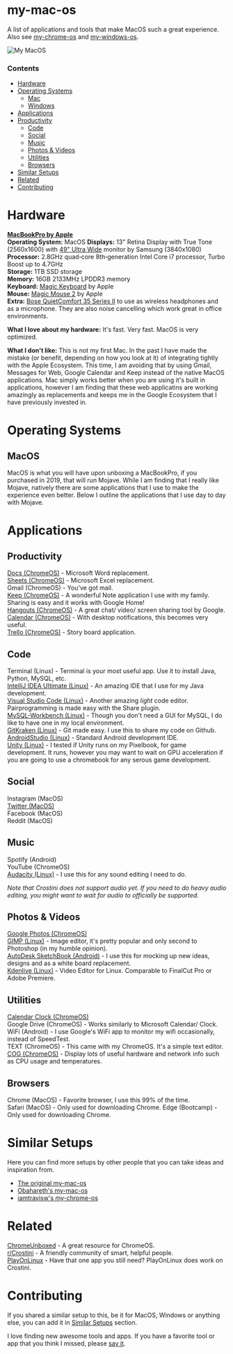 # my-mac-os
A list of applications and tools that make MacOS such a great experience. Also see [my-chrome-os](https://github.com/iamtravisw/my-chrome-os) and [my-windows-os](#). 

![My MacOS](https://i.imgur.com/OHHFdaV.png)

### Contents
* [Hardware](https://github.com/iamtravisw/my-mac-os#hardware)  
* [Operating Systems](https://github.com/iamtravisw/my-mac-os#operating-systems)
  * [Mac](https://github.com/iamtravisw/my-mac-os#mojave)  
  * [Windows](https://github.com/iamtravisw/my-mac-os#windows)  
* [Applications](https://github.com/iamtravisw/my-mac-os#applications)  
* [Productivity](https://github.com/iamtravisw/my-mac-os#hardware)  
  * [Code](https://github.com/iamtravisw/my-mac-os#code)  
  * [Social](https://github.com/iamtravisw/my-mac-os#social)  
  * [Music](https://github.com/iamtravisw/my-mac-os#music)  
  * [Photos & Videos](https://github.com/iamtravisw/my-mac-os#photos--videos)  
  * [Utilities](https://github.com/iamtravisw/my-mac-os#utilities)  
  * [Browsers](https://github.com/iamtravisw/my-mac-os#browsers)   
* [Similar Setups](https://github.com/iamtravisw/my-mac-os#similar-setups)  
* [Related](https://github.com/iamtravisw/my-mac-os#related)  
* [Contributing](https://github.com/iamtravisw/my-mac-os#contributing)  

# Hardware
**[MacBookPro by Apple](https://www.apple.com/shop/buy-mac/macbook-pro)**  
**Operating System:** MacOS 
**Displays:** 13" Retina Display with True Tone (2560x1600) with [49" Ultra Wide](https://www.amazon.com/Samsung-49-Inch-Curved-Monitor-LC49HG90DMNXZA/dp/B072C7TNC5) monitor by Samsung (3840x1080)  
**Processor:** 2.8GHz quad‑core 8th‑generation Intel Core i7 processor, Turbo Boost up to 4.7GHz  
**Storage:** 1TB SSD storage  
**Memory:** 16GB 2133MHz LPDDR3 memory  
**Keyboard:** [Magic Keyboard](https://www.apple.com/shop/product/MLA22LL/A/magic-keyboard-us-english) by Apple  
**Mouse:** [Magic Mouse 2](https://www.apple.com/shop/product/MLA02LL/A/magic-mouse-2-silver) by Apple  
**Extra:** [Bose QuietComfort 35 Series II](https://www.bose.com/en_us/products/headphones/over_ear_headphones/quietcomfort-35-wireless-ii.html#v=qc35_ii_silver) to use as wireless headphones and as a microphone. They are also noise cancelling which work great in office environments.   

**What I love about my hardware:** It's fast. Very fast. MacOS is very optimized.

**What I don't like:**  This is not my first Mac. In the past I have made the mistake (or benefit, depending on how you look at it) of integrating tightly with the Apple Ecosystem. This time, I am avoiding that by using Gmail, Messages for Web, Google Calendar and Keep instead of the native MacOS applications. Mac simply works better when you are using it's built in applications, however I am finding that these web applicatins are working amazingly as replacements and keeps me in the Google Ecosystem that I have previously invested in.

# Operating Systems
## MacOS  
MacOS is what you will have upon unboxing a MacBookPro, if you purchased in 2019, that will run Mojave. While I am finding that I really like Mojave, natively there are some applications that I use to make the experience even better. Below I outline the applications that I use day to day with Mojave.   

# Applications

## Productivity 
[Docs (ChromeOS)](http://docs.google.com) - Microsoft Word replacement.  
[Sheets (ChromeOS)](http://sheets.google.com) - Microsoft Excel replacement.  
Gmail (ChromeOS) - You've got mail.  
[Keep (ChromeOS)](http://keep.google.com) - A wonderful Note application I use with my family. Sharing is easy and it works with Google Home!  
[Hangouts (ChromeOS)](http://hangouts.google.com) - A great chat/ video/ screen sharing tool by Google.  
[Calendar (ChromeOS)](http://calendar.google.com) - With desktop notifications, this becomes very useful.  
[Trello (ChromeOS)](http://trello.com) - Story board application.  

## Code  
Terminal (Linux) - Terminal is your most useful app. Use it to install Java, Python, MySQL, etc.  
[IntelliJ IDEA Ultimate (Linux)](https://www.jetbrains.com/idea/) - An amazing IDE that I use for my Java development.  
[Visual Studio Code (Linux)](https://code.visualstudio.com/) - Another amazing *light* code editor. Pairprogramming is made easy with the Share plugin.  
[MySQL-Workbench (Linux)](https://www.mysql.com/products/workbench/) - Though you don't need a GUI for MySQL, I do like to have one in my local environment.  
[GitKraken (Linux)](https://www.gitkraken.com/) - Git made easy. I use this to share my code on Github.  
[AndroidStudio (Linux)](https://developer.android.com/studio/) - Standard Android development IDE.  
[Unity (Linux)](https://forum.unity.com/threads/unity-on-linux-release-notes-and-known-issues.350256/) - I tested if Unity runs on my Pixelbook, for game development. It runs, however you may want to wait on GPU acceleration if you are going to use a chromebook for any serous game development.    

## Social  
Instagram (MacOS)  
[Twitter (MacOS)](http://twitter.com/iamtravisw)  
Facebook (MacOS)  
Reddit (MacOS)

## Music  
Spotify (Android)  
YouTube (ChromeOS)  
[Audacity (Linux)](https://www.audacityteam.org/download/linux/) - I use this for any sound editing I need to do.  

*Note that Crostini does not support audio yet. If you need to do heavy audio editing, you might want to wait for audio to officially be supported.*  

## Photos & Videos  
[Google Photos (ChromeOS)](http://photos.google.com)  
[GIMP (Linux)](https://www.gimp.org/) - Image editor, it's pretty popular and only second to Photoshop (in my humble opinion).  
[AutoDesk SketchBook (Android)](https://sketchbook.com/) - I use this for mocking up new ideas, designs and as a white board replacement.  
[Kdenlive (Linux)](https://kdenlive.org/en/) - Video Editor for Linux. Comparable to FinalCut Pro or Adobe Premiere.   

## Utilities  
[Calendar Clock (ChromeOS)](https://chrome.google.com/webstore/detail/calendar-clock/galgfocamdohgeifjlbefkfpaalankfi?hl=en)  
Google Drive (ChromeOS) - Works similarly to Microsoft Calendar/ Clock.  
WiFi (Android)  - I use Google's WiFi app to monitor my wifi occasionally, instead of SpeedTest.    
TEXT (ChromeOS) - This came with my ChromeOS. It's a simple text editor.  
[COG (ChromeOS)](https://chrome.google.com/webstore/detail/cog-system-info-viewer/difcjdggkffcfgcfconafogflmmaadco?hl=en) - Display lots of useful hardware and network info such as CPU usage and temperatures.

## Browsers  
Chrome (MacOS) - Favorite browser, I use this 99% of the time.  
Safari (MacOS) - Only used for downloading Chrome.
Edge (Bootcamp) - Only used for downloading Chrome.

# Similar Setups
Here you can find more setups by other people that you can take ideas and inspiration from.
- [The original my-mac-os](https://github.com/nikitavoloboev/my-mac-os) 
- [Obahareth's my-mac-os](https://github.com/obahareth/my-mac-os)
- [iamtravisw's my-chrome-os](https://github.com/iamtravisw/my-chrome-os)

# Related
[ChromeUnboxed](https://chromeunboxed.com) - A great resource for ChromeOS.  
[r/Crostini](https://www.reddit.com/r/crostini) - A friendly community of smart, helpful people.  
[PlayOnLinux](https://www.playonlinux.com/en/) - Have that one app you still need? PlayOnLinux does work on Crostini.  

# Contributing
If you shared a similar setup to this, be it for MacOS, Windows or anything else, you can add it in [Similar Setups](https://github.com/iamtravisw/my-mac-os#similar-setups) section.

I love finding new awesome tools and apps. If you have a favorite tool or app that you think I missed, please [say it](https://github.com/iamtravisw/my-mac-os/issues/new).
